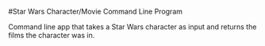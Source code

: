 #Star Wars Character/Movie Command Line Program

Command line app that takes a Star Wars character as input and returns the 
films the character was in.
